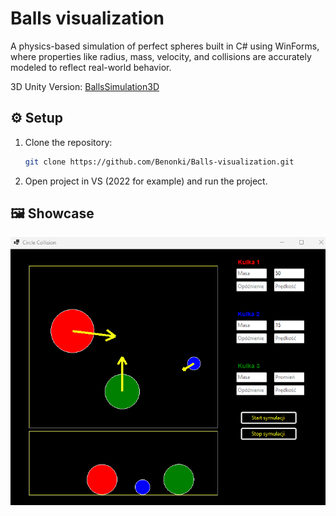 # Balls visualization

A physics-based simulation of perfect spheres built in C# using WinForms, where properties like radius, mass, velocity, and collisions are accurately modeled to reflect real-world behavior.


3D Unity Version: <a href="https://github.com/KacperMichalak2002/BallsSimulation3D"> BallsSimulation3D </a>
## ⚙️ Setup

1. Clone the repository:
    ```bash
    git clone https://github.com/Benonki/Balls-visualization.git
    ```
2. Open project in VS (2022 for example) and run the project.

## 🖼️ Showcase

<div align="center">
  <img src="https://github.com/Benonki/Portfolio/blob/main/StronaGlowna/sc/Balls.png" alt="Preview of My Project">
</div>
